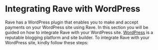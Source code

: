 # Integrating Rave with WordPress


Rave has a WordPress plugin that enables you to make and accept payments on your WordPress site using Rave. In this section you will be guided on how to integrate  Rave with your WordPress site. [WordPress](https://wordpress.com/) is a reputable blogging platform and site builder. To integrate Rave with your WordPress site, kindly follow these steps: